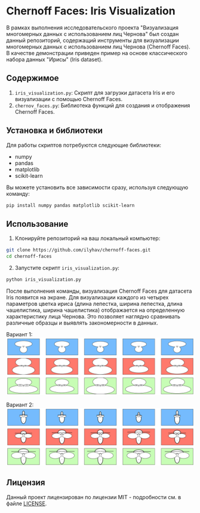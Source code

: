 # Chernoff Faces: Iris Visualization

В рамках выполнения исследовательского проекта "Визуализация многомерных данных с использованием лиц Чернова" был создан данный репозиторий, содержащий инструменты для визуализации многомерных данных с использованием лиц Чернова (Chernoff Faces). В качестве демонстрации приведен пример на основе классического набора данных "Ирисы" (Iris dataset).

## Содержимое

1. `iris_visualization.py`: Скрипт для загрузки датасета Iris и его визуализации с помощью Chernoff Faces.
2. `chernov_faces.py`: Библиотека функций для создания и отображения Chernoff Faces.

## Установка и библиотеки

Для работы скриптов потребуются следующие библиотеки:

- numpy
- pandas
- matplotlib
- scikit-learn

Вы можете установить все зависимости сразу, используя следующую команду:

```bash
pip install numpy pandas matplotlib scikit-learn
```

## Использование

1. Клонируйте репозиторий на ваш локальный компьютер:

```bash
git clone https://github.com/ilyhav/chernoff-faces.git
cd chernoff-faces
```

2. Запустите скрипт `iris_visualization.py`:

```bash
python iris_visualization.py
```

После выполнения команды, визуализация Chernoff Faces для датасета Iris появится на экране. Для визуализации каждого из четырех параметров цветка ириса (длина лепестка, ширина лепестка, длина чашелистика, ширина чашелистика) отображается на определенную характеристику лица Чернова. Это позволяет наглядно сравнивать различные образцы и выявлять закономерности в данных.

Вариант 1:
![Визуализация набора данных "Ирисы"](iris_data.png)

Вариант 2:
![Визуализация набора данных "Ирисы" другая версия](iris_data_1.png)


## Лицензия

Данный проект лицензирован по лицензии MIT - подробности см. в файле [LICENSE](LICENSE).
